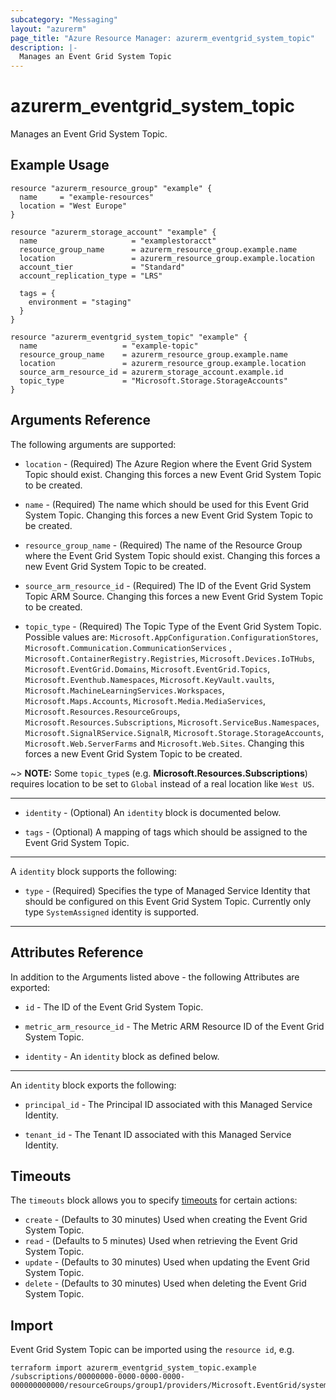 ```yaml
---
subcategory: "Messaging"
layout: "azurerm"
page_title: "Azure Resource Manager: azurerm_eventgrid_system_topic"
description: |-
  Manages an Event Grid System Topic
---
```


# azurerm_eventgrid_system_topic

Manages an Event Grid System Topic.

## Example Usage

```hcl
resource "azurerm_resource_group" "example" {
  name     = "example-resources"
  location = "West Europe"
}

resource "azurerm_storage_account" "example" {
  name                     = "examplestoracct"
  resource_group_name      = azurerm_resource_group.example.name
  location                 = azurerm_resource_group.example.location
  account_tier             = "Standard"
  account_replication_type = "LRS"

  tags = {
    environment = "staging"
  }
}

resource "azurerm_eventgrid_system_topic" "example" {
  name                   = "example-topic"
  resource_group_name    = azurerm_resource_group.example.name
  location               = azurerm_resource_group.example.location
  source_arm_resource_id = azurerm_storage_account.example.id
  topic_type             = "Microsoft.Storage.StorageAccounts"
}
```

## Arguments Reference

The following arguments are supported:

* `location` - (Required) The Azure Region where the Event Grid System Topic should exist. Changing this forces a new Event Grid System Topic to be created.

* `name` - (Required) The name which should be used for this Event Grid System Topic. Changing this forces a new Event Grid System Topic to be created.

* `resource_group_name` - (Required) The name of the Resource Group where the Event Grid System Topic should exist. Changing this forces a new Event Grid System Topic to be created.

* `source_arm_resource_id` - (Required) The ID of the Event Grid System Topic ARM Source. Changing this forces a new Event Grid System Topic to be created.

* `topic_type` - (Required) The Topic Type of the Event Grid System Topic. Possible values are: `Microsoft.AppConfiguration.ConfigurationStores`, `Microsoft.Communication.CommunicationServices`
, `Microsoft.ContainerRegistry.Registries`, `Microsoft.Devices.IoTHubs`, `Microsoft.EventGrid.Domains`, `Microsoft.EventGrid.Topics`, `Microsoft.Eventhub.Namespaces`, `Microsoft.KeyVault.vaults`, `Microsoft.MachineLearningServices.Workspaces`, `Microsoft.Maps.Accounts`, `Microsoft.Media.MediaServices`, `Microsoft.Resources.ResourceGroups`, `Microsoft.Resources.Subscriptions`, `Microsoft.ServiceBus.Namespaces`, `Microsoft.SignalRService.SignalR`, `Microsoft.Storage.StorageAccounts`, `Microsoft.Web.ServerFarms` and `Microsoft.Web.Sites`. Changing this forces a new Event Grid System Topic to be created.

~> **NOTE:** Some `topic_type`s (e.g. **Microsoft.Resources.Subscriptions**) requires location to be set to `Global` instead of a real location like `West US`.

---

* `identity` - (Optional) An `identity` block is documented below.

* `tags` - (Optional) A mapping of tags which should be assigned to the Event Grid System Topic.
---

A `identity` block supports the following:

* `type` - (Required) Specifies the type of Managed Service Identity that should be configured on this Event Grid System Topic. Currently only type `SystemAssigned` identity is supported. 

---

## Attributes Reference

In addition to the Arguments listed above - the following Attributes are exported: 

* `id` - The ID of the Event Grid System Topic.

* `metric_arm_resource_id` - The Metric ARM Resource ID of the Event Grid System Topic.

* `identity` - An `identity` block as defined below.
---

An `identity` block exports the following:

* `principal_id` - The Principal ID associated with this Managed Service Identity.

* `tenant_id` - The Tenant ID associated with this Managed Service Identity.

## Timeouts

The `timeouts` block allows you to specify [timeouts](https://www.terraform.io/docs/configuration/resources.html#timeouts) for certain actions:

* `create` - (Defaults to 30 minutes) Used when creating the Event Grid System Topic.
* `read` - (Defaults to 5 minutes) Used when retrieving the Event Grid System Topic.
* `update` - (Defaults to 30 minutes) Used when updating the Event Grid System Topic.
* `delete` - (Defaults to 30 minutes) Used when deleting the Event Grid System Topic.

## Import

Event Grid System Topic can be imported using the `resource id`, e.g.

```shell
terraform import azurerm_eventgrid_system_topic.example /subscriptions/00000000-0000-0000-0000-000000000000/resourceGroups/group1/providers/Microsoft.EventGrid/systemTopics/systemTopic1
```

